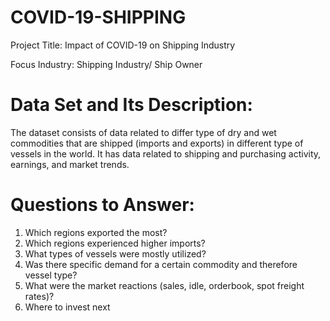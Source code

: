 # COVID-19-SHIPPING

Project Title: Impact of COVID-19 on Shipping Industry

Focus Industry: Shipping Industry/ Ship Owner

# Data Set and Its Description: 
The dataset consists of data related to differ type of dry and wet commodities that are 
shipped (imports and exports) in different type of vessels in the world. It has data related to shipping and purchasing 
activity, earnings, and market trends.

# Questions to Answer:
1. Which regions exported the most?
2. Which regions experienced higher imports?
3. What types of vessels were mostly utilized?
4. Was there specific demand for a certain commodity and therefore vessel type?
5. What were the market reactions (sales, idle, orderbook, spot freight rates)?
6. Where to invest next
